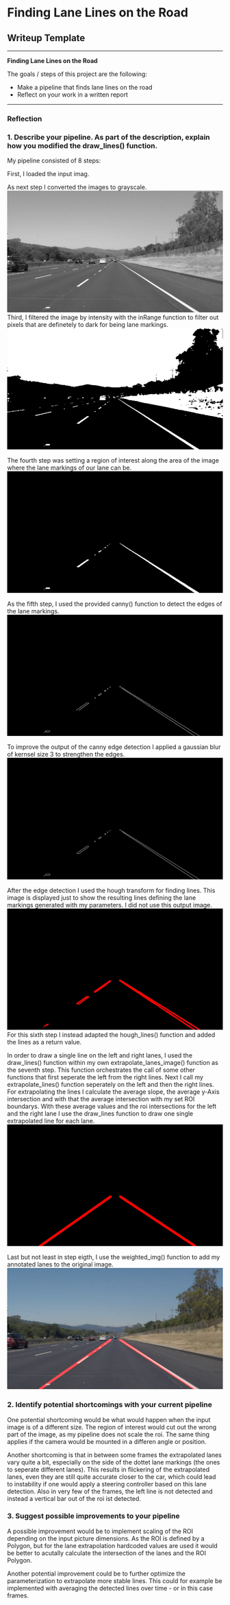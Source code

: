 # **Finding Lane Lines on the Road** 

## Writeup Template

---

**Finding Lane Lines on the Road**

The goals / steps of this project are the following:
* Make a pipeline that finds lane lines on the road
* Reflect on your work in a written report


[//]: # (Image References)

[image2]: ./plot_saves/2_grayscale.jpg "Grayscale image"
[image3]: ./plot_saves/3_gray_select.jpg "Grayscale image filtered by intensity"
[image4]: ./plot_saves/4_gray_select_roi.jpg "Filtered image reduced to the relevant ROI"
[image5]: ./plot_saves/5_img_canny.jpg "Image after canny-edge detection"
[image6]: ./plot_saves/6_canny_blur.jpg "Image after canny-edge detection and blur to strengthen edges"
[image7.0]: ./plot_saves/7.0_hough.jpg "Unused output image of the hough line transform - to show detected line-segments"
[image7.1]: ./plot_saves/7.1_lane_img.jpg "Image of extrapolated lines that represent the detected lanes"
[image8]: ./plot_saves/8_image_annotated.jpg "Original image with annotated lanes"
---

### Reflection

### 1. Describe your pipeline. As part of the description, explain how you modified the draw_lines() function.

My pipeline consisted of 8 steps:

First, I loaded the input imag. 

As next step I converted the images to grayscale. 
![alt text][image2]
Third, I filtered the image by intensity with the inRange function to filter out pixels that are definetely to dark for being lane markings. 
![alt text][image3]

The fourth step was setting a region of interest along the area of the image where the lane markings of our lane can be. 
![alt text][image4]

As the fifth step, I used the provided canny() function to detect the edges of the lane markings. 
![alt text][image5]

To improve the output of the canny edge detection I applied a gaussian blur of kernsel size 3 to strengthen the edges.
![alt text][image6]

After the edge detection I used the hough transform for finding lines. 
This image is displayed just to show the resulting lines defining the lane markings generated with my parameters. I did not use this output image.
![alt text][image7.0]
For this sixth step I instead adapted the hough_lines() function and added the lines as a return value. 

In order to draw a single line on the left and right lanes, I used the draw_lines() function within my own extrapolate_lanes_image() function as the seventh step. This function orchestrates the call of some other functions that first seperate the left from the right lines. Next I call my extrapolate_lines() function seperately on the left and then the right lines. For extrapolating the lines I calculate the average slope, the average y-Axis intersection and with that the average intersection with my set ROI boundarys. With these average values and the roi intersections for the left and the right lane I use the draw_lines function to draw one single extrapolated line for each lane.
![alt text][image7.1]

Last but not least in step eigth, I use the weighted_img() function to add my annotated lanes to the original image.
![alt text][image8]



### 2. Identify potential shortcomings with your current pipeline

One potential shortcoming would be what would happen when the input image is of a different size. The region of interest would cut out the wrong part of the image, as my pipeline does not scale the roi. The same thing applies if the camera would be mounted in a differen angle or position.

Another shortcoming is that in between some frames the extrapolated lanes vary quite a bit, especially on the side of the dottet lane markings (the ones to seperate different lanes). This results in flickering of the extrapolated lanes, even they are still quite accurate closer to the car, which could lead to instability if one would apply a steering controller based on this lane detection. Also in very few of the frames, the left line is not detected and instead a vertical bar out of the roi ist detected.


### 3. Suggest possible improvements to your pipeline

A possible improvement would be to implement scaling of the ROI depending on the input picture dimensions. As the ROI is defined by a Polygon, but for the lane extrapolation hardcoded values are used it would be better to acutally calculate the intersection of the lanes and the ROI Polygon.

Another potential improvement could be to further optimize the parameterization to extrapolate more stable lines. This could for example be implemented with averaging the detected lines over time - or in this case frames.

